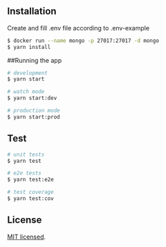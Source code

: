 ## Installation

Create and fill .env file according to .env-example

```bash
$ docker run --name mongo -p 27017:27017 -d mongo
$ yarn install
```

##Running the app

```bash
# development
$ yarn start

# watch mode
$ yarn start:dev

# production mode
$ yarn start:prod
```

## Test

```bash
# unit tests
$ yarn test

# e2e tests
$ yarn test:e2e

# test coverage
$ yarn test:cov
```

## License

[MIT licensed](LICENSE).
